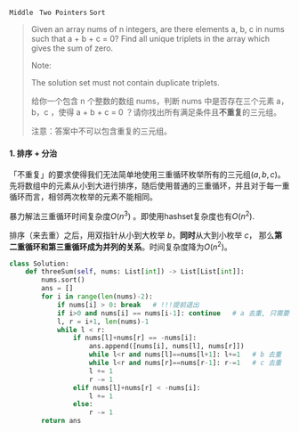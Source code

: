 `Middle `   `Two Pointers`  `Sort` 

> Given an array nums of n integers, are there elements a, b, c in nums such that a + b + c = 0? Find all unique triplets in the array which gives the sum of zero.
>
> Note:
>
> The solution set must not contain duplicate triplets.
>
> 给你一个包含 n 个整数的数组 nums，判断 nums 中是否存在三个元素 a，b，c ，使得 a + b + c = 0 ？请你找出所有满足条件且**不重复**的三元组。
>
> 注意：答案中不可以包含重复的三元组。

#### 1. 排序 + 分治

「不重复」的要求使得我们无法简单地使用三重循环枚举所有的三元组$(a,b,c)$。先将数组中的元素从小到大进行排序，随后使用普通的三重循环，并且对于每一重循环而言，相邻两次枚举的元素不能相同。

暴力解法三重循环时间复杂度$O(n^3)$ 。即使用hashset复杂度也有$O(n^2)$.

排序（来去重）之后，用双指针从小到大枚举 *b*，**同时**从大到小枚举 *c*， 那么**第二重循环和第三重循环成为并列的关系**。时间复杂度降为$O(n^2)$。

```python
class Solution:
    def threeSum(self, nums: List[int]) -> List[List[int]]:
        nums.sort()
        ans = []
        for i in range(len(nums)-2):
            if nums[i] > 0: break   # !!!提前退出
            if i>0 and nums[i] == nums[i-1]: continue   # a 去重, 只需要第一个
            l, r = i+1, len(nums)-1
            while l < r:
                if nums[l]+nums[r] == -nums[i]:
                    ans.append([nums[i], nums[l], nums[r]])
                    while l<r and nums[l]==nums[l+1]: l+=1   # b 去重
                    while l<r and nums[r]==nums[r-1]: r-=1   # c 去重
                    l += 1
                    r -= 1
                elif nums[l]+nums[r] < -nums[i]:
                    l += 1
                else:
                    r -= 1
        return ans
```

